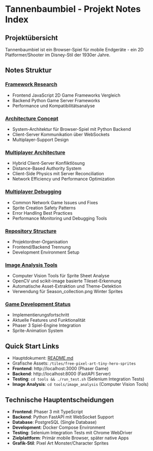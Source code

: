 # Tannenbaumbiel - Projekt Notes Index

## Projektübersicht

Tannenbaumbiel ist ein Browser-Spiel für mobile Endgeräte - ein 2D Platformer/Shooter im Disney-Stil der 1930er Jahre.

## Notes Struktur

### [Framework Research](framework_research.md)

- Frontend JavaScript 2D Game Frameworks Vergleich
- Backend Python Game Server Frameworks
- Performance und Kompatibilitätsanalyse

### [Architecture Concept](architecture_concept.md)

- System-Architektur für Browser-Spiel mit Python Backend
- Client-Server Kommunikation über WebSockets
- Multiplayer-Support Design

### [Multiplayer Architecture](multiplayer_architecture.md)

- Hybrid Client-Server Konfliktlösung
- Distance-Based Authority System
- Client-Side Physics mit Server Reconciliation
- Network Efficiency und Performance Optimization

### [Multiplayer Debugging](multiplayer_debugging.md)

- Common Network Game Issues und Fixes
- Sprite Creation Safety Patterns
- Error Handling Best Practices
- Performance Monitoring und Debugging Tools

### [Repository Structure](repository_structure.md)

- Projektordner-Organisation
- Frontend/Backend Trennung
- Development Environment Setup

### [Image Analysis Tools](image_analysis_tools.md)

- Computer Vision Tools für Sprite Sheet Analyse
- OpenCV und scikit-image basierte Tileset-Erkennung
- Automatische Asset-Extraktion und Theme-Detektion
- Verwendung für Season_collection.png Winter Sprites

### [Game Development Status](game_development_status.md)

- Implementierungsfortschritt
- Aktuelle Features und Funktionalität
- Phaser 3 Spiel-Engine Integration
- Sprite-Animation System

## Quick Start Links

- Hauptdokument: [README.md](../README.md)
- Grafische Assets: `/tiles/free-pixel-art-tiny-hero-sprites`
- **Frontend**: http://localhost:3000 (Phaser Game)
- **Backend**: http://localhost:8000 (FastAPI Server)
- **Testing**: `cd tools && ./run_test.sh` (Selenium Integration Tests)
- **Image Analysis**: `cd tools/image_analysis` (Computer Vision Tools)

## Technische Hauptentscheidungen

- **Frontend**: Phaser 3 mit TypeScript
- **Backend**: Python FastAPI mit WebSocket Support
- **Database**: PostgreSQL (Single Database)
- **Development**: Docker Compose Environment
- **Testing**: Selenium Integration Tests mit Chrome WebDriver
- **Zielplattform**: Primär mobile Browser, später native Apps
- **Grafik-Stil**: Pixel Art Monster/Character Sprites

